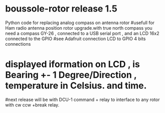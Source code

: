 # boussole-rotor release 1.5
Python code for replacing analog compass on antenna rotor
#usefull for Ham radio antenna position rotor upgrade.with true north compass
you need a compass  GY-26  , connected to a USB serial port , and an LCD 16x2   connected to the GPIO 
#see Adafruit connection LCD to GPIO 4 bits connections
# displayed iformation  on LCD , is  Bearing  +- 1 Degree/Direction , temperature in Celsius. and time.
#next release will be with DCU-1 command + relay to interface to  any rotor with cw ccw 
+break relay.
